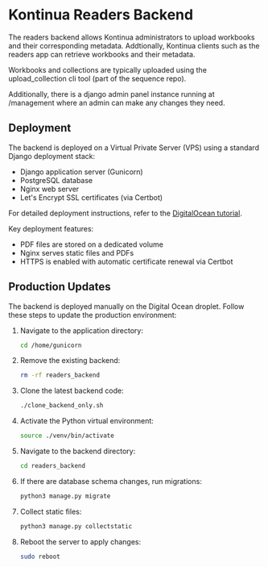# **Kontinua Readers Backend**

The readers backend allows Kontinua administrators to upload workbooks and their corresponding metadata. Addtionally, Kontinua clients such as the readers app can retrieve workbooks and their metadata.

Workbooks and collections are typically uploaded using the upload_collection cli tool (part of the sequence repo).

Additionally, there is a django admin panel instance running at /management where an admin can make any changes they need.


## Deployment

The backend is deployed on a Virtual Private Server (VPS) using a standard Django deployment stack:

- Django application server (Gunicorn)
- PostgreSQL database
- Nginx web server
- Let's Encrypt SSL certificates (via Certbot)

For detailed deployment instructions, refer to the [DigitalOcean tutorial](https://www.digitalocean.com/community/tutorials/how-to-set-up-django-with-postgres-nginx-and-gunicorn-on-ubuntu).

Key deployment features:
- PDF files are stored on a dedicated volume
- Nginx serves static files and PDFs
- HTTPS is enabled with automatic certificate renewal via Certbot


## Production Updates

The backend is deployed manually on the Digital Ocean droplet. Follow these steps to update the production environment:

1. Navigate to the application directory:
   ```bash
   cd /home/gunicorn
   ```

2. Remove the existing backend:
   ```bash
   rm -rf readers_backend
   ```

3. Clone the latest backend code:
   ```bash
   ./clone_backend_only.sh
   ```

4. Activate the Python virtual environment:
   ```bash
   source ./venv/bin/activate
   ```

5. Navigate to the backend directory:
   ```bash
   cd readers_backend
   ```

6. If there are database schema changes, run migrations:
   ```bash
   python3 manage.py migrate
   ```

7. Collect static files:
   ```bash
   python3 manage.py collectstatic
   ```

8. Reboot the server to apply changes:
   ```bash
   sudo reboot
   ```